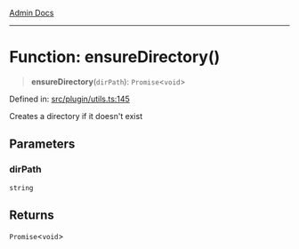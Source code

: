 [Admin Docs](/)

***

# Function: ensureDirectory()

> **ensureDirectory**(`dirPath`): `Promise`\<`void`\>

Defined in: [src/plugin/utils.ts:145](https://github.com/Sourya07/talawa-api/blob/2dc82649c98e5346c00cdf926fe1d0bc13ec1544/src/plugin/utils.ts#L145)

Creates a directory if it doesn't exist

## Parameters

### dirPath

`string`

## Returns

`Promise`\<`void`\>

